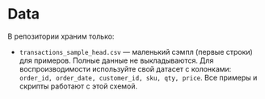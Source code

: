 # Data
В репозитории храним только:
- `transactions_sample_head.csv` — маленький сэмпл (первые строки) для примеров.
Полные данные не выкладываются. Для воспроизводимости используйте свой датасет с колонками:
`order_id, order_date, customer_id, sku, qty, price`.
Все примеры и скрипты работают с этой схемой.

